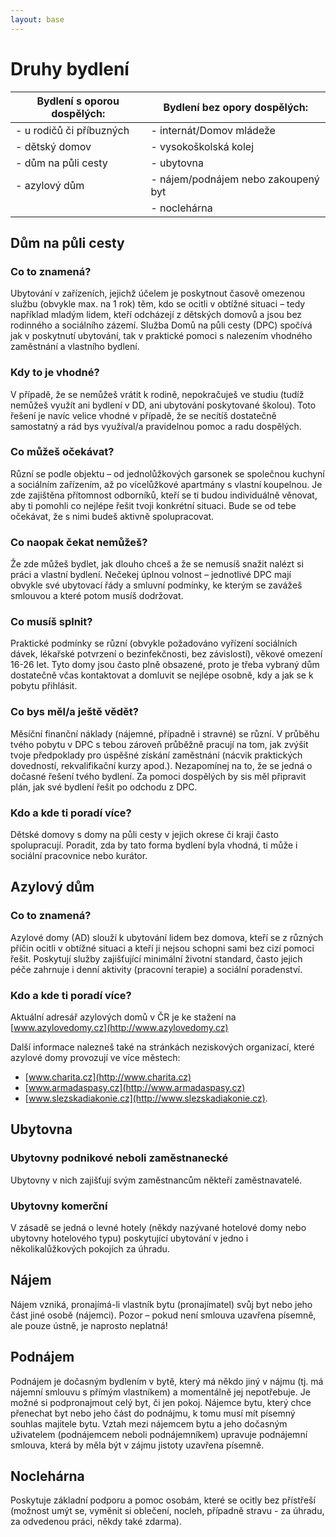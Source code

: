 ```yaml
---
layout: base
---
```


# Druhy bydlení

| Bydlení s oporou dospělých: | Bydlení bez opory dospělých: |
| --------------------------- | ---------------------------- |
| - u rodičů či příbuzných    | - internát/Domov mládeže     |
| - dětský domov              | - vysokoškolská kolej        |
| - dům na půli cesty         | - ubytovna                   |
| - azylový dům               | - nájem/podnájem nebo zakoupený byt |
|                             | - noclehárna                 |

## Dům na půli cesty

### Co to znamená?

Ubytování v zařízeních, jejichž účelem je poskytnout časově omezenou službu (obvykle max. na 1 rok) těm, kdo se ocitli v obtížné situaci – tedy například mladým lidem, kteří odcházejí z dětských domovů a jsou bez rodinného a sociálního zázemí. Služba Domů na půli cesty (DPC) spočívá jak v poskytnutí ubytování, tak v praktické pomoci s nalezením vhodného zaměstnání a vlastního bydlení.

### Kdy to je vhodné?

V případě, že se nemůžeš vrátit k rodině, nepokračuješ ve studiu (tudíž nemůžeš využít ani bydlení v DD, ani ubytování poskytované školou). Toto řešení je navíc velice vhodné v případě, že se necítíš dostatečně samostatný a rád bys využíval/a pravidelnou pomoc a radu dospělých.

### Co můžeš očekávat?

Různí se podle objektu – od jednolůžkových garsonek se společnou kuchyní a sociálním zařízením, až po vícelůžkové apartmány s vlastní koupelnou. Je zde zajištěna přítomnost odborníků, kteří se ti budou individuálně věnovat, aby ti pomohli co nejlépe řešit tvoji konkrétní situaci. Bude se od tebe očekávat, že s nimi budeš aktivně spolupracovat.

### Co naopak čekat nemůžeš?

Že zde můžeš bydlet, jak dlouho chceš a že se nemusíš snažit nalézt si práci a vlastní bydlení. Nečekej úplnou volnost – jednotlivé DPC mají obvykle své ubytovací řády a smluvní podmínky, ke kterým se zavážeš smlouvou a které potom musíš dodržovat.

### Co musíš splnit?

Praktické podmínky se různí (obvykle požadováno vyřízení sociálních dávek, lékařské potvrzení o bezinfekčnosti, bez závislostí), věkové omezení 16-26 let. Tyto domy jsou často plně obsazené, proto je třeba vybraný dům dostatečně včas kontaktovat a domluvit se nejlépe osobně, kdy a jak se k pobytu přihlásit.

### Co bys měl/a ještě vědět?

Měsíční finanční náklady (nájemné, případně i stravné) se různí. V průběhu tvého pobytu v DPC s tebou zároveň průběžně pracují na tom, jak zvýšit tvoje předpoklady pro úspěšné získání zaměstnání (nácvik praktických dovedností, rekvalifikační kurzy apod.). Nezapomínej na to, že se jedná o dočasné řešení tvého bydlení. Za pomoci dospělých by sis měl připravit plán, jak své bydlení řešit po odchodu z DPC.

### Kdo a kde ti poradí více?
Dětské domovy s domy na půli cesty v jejich okrese či kraji často spolupracují. Poradit, zda by tato forma bydlení byla vhodná, ti může i sociální pracovnice nebo kurátor.

## Azylový dům

### Co to znamená?

Azylové domy (AD) slouží k ubytování lidem bez domova, kteří se z různých příčin ocitli v obtížné situaci a kteří ji nejsou schopni sami bez cizí pomoci řešit. Poskytují služby zajišťující minimální životní standard, často jejich péče zahrnuje i denní aktivity (pracovní terapie) a sociální poradenství.

### Kdo a kde ti poradí více?

Aktuální adresář azylových domů v ČR je ke stažení na [www.azylovedomy.cz](http://www.azylovedomy.cz)

Další informace nalezneš také na stránkách neziskových organizací, které azylové domy provozují ve více městech:

* [www.charita.cz](http://www.charita.cz)
* [www.armadaspasy.cz](http://www.armadaspasy.cz)
* [www.slezskadiakonie.cz](http://www.slezskadiakonie.cz).

## Ubytovna

### Ubytovny podnikové neboli zaměstnanecké

Ubytovny v nich zajišťují svým zaměstnancům někteří zaměstnavatelé.

### Ubytovny komerční

V zásadě se jedná o levné hotely (někdy nazývané hotelové domy nebo ubytovny hotelového typu) poskytující ubytování v jedno i několikalůžkových pokojích za úhradu.

## Nájem

Nájem vzniká, pronajímá-li vlastník bytu (pronajímatel) svůj byt nebo jeho část jiné osobě (nájemci). Pozor – pokud není smlouva uzavřena písemně, ale pouze ústně, je naprosto neplatná!

## Podnájem

Podnájem je dočasným bydlením v bytě, který má někdo jiný v nájmu (tj. má nájemní smlouvu s přímým vlastníkem) a momentálně jej nepotřebuje. Je možné si podpronajmout celý byt, či jen pokoj. Nájemce bytu, který chce přenechat byt nebo jeho část do podnájmu, k tomu musí mít písemný souhlas majitele bytu. Vztah mezi nájemcem bytu a jeho dočasným uživatelem (podnájemcem neboli podnájemníkem) upravuje podnájemní smlouva, která by měla být v zájmu jistoty uzavřena písemně.

## Noclehárna

Poskytuje základní podporu a pomoc osobám, které se ocitly bez přístřeší (možnost umýt se, vyměnit si oblečení, nocleh, případně stravu - za úhradu, za odvedenou práci, někdy také zdarma).
